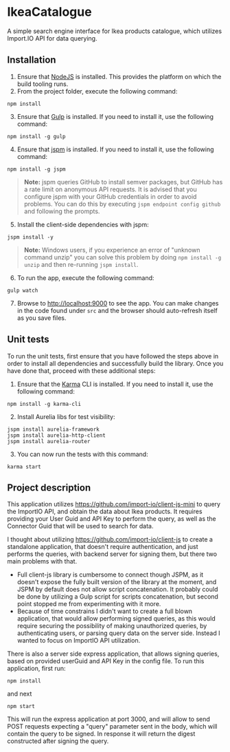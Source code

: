 # IkeaCatalogue #

A simple search engine interface for Ikea products catalogue, which utilizes Import.IO API for data querying.

## Installation ##

1. Ensure that [NodeJS](http://nodejs.org/) is installed. This provides the platform on which the build tooling runs.
2. From the project folder, execute the following command:

  ```shell
  npm install
  ```
3. Ensure that [Gulp](http://gulpjs.com/) is installed. If you need to install it, use the following command:

  ```shell
  npm install -g gulp
  ```
4. Ensure that [jspm](http://jspm.io/) is installed. If you need to install it, use the following command:

  ```shell
  npm install -g jspm
  ```
  > **Note:** jspm queries GitHub to install semver packages, but GitHub has a rate limit on anonymous API requests. It is advised that you configure jspm with your GitHub credentials in order to avoid problems. You can do this by executing `jspm endpoint config github` and following the prompts.
5. Install the client-side dependencies with jspm:

  ```shell
  jspm install -y
  ```
  >**Note:** Windows users, if you experience an error of "unknown command unzip" you can solve this problem by doing `npm install -g unzip` and then re-running `jspm install`.
6. To run the app, execute the following command:

  ```shell
  gulp watch
  ```
7. Browse to [http://localhost:9000](http://localhost:9000) to see the app. You can make changes in the code found under `src` and the browser should auto-refresh itself as you save files.

## Unit tests ##

To run the unit tests, first ensure that you have followed the steps above in order to install all dependencies and successfully build the library. Once you have done that, proceed with these additional steps:

1. Ensure that the [Karma](http://karma-runner.github.io/) CLI is installed. If you need to install it, use the following command:

  ```shell
  npm install -g karma-cli
  ```
2. Install Aurelia libs for test visibility:

```shell
jspm install aurelia-framework
jspm install aurelia-http-client
jspm install aurelia-router
```
3. You can now run the tests with this command:

  ```shell
  karma start
  ```

## Project description ##

This application utilizes https://github.com/import-io/client-js-mini to query the ImportIO API, and obtain the data about Ikea products. It requires providing your User Guid and API Key to perform the query, as well as the Connector Guid that will be used to search for data.

I thought about utilizing https://github.com/import-io/client-js to create a standalone application, that doesn't require authentication, and just performs the queries, with backend server for signing them, but there two main problems with that.
* Full client-js library is cumbersome to connect though JSPM, as it doesn't expose the fully built version of the library at the moment, and JSPM by default does not allow script concatenation. It probably could be done by utilizing a Gulp script for scripts concatenation, but second point stopped me from experimenting with it more.
* Because of time constrains I didn't want to create a full blown application, that would allow performing signed queries, as this would require securing the possibility of making unauthorized queries, by authenticating users, or parsing query data on the server side. Instead I wanted to focus on ImportIO API utilization.

There is also a server side express application, that allows signing queries, based on provided userGuid and API Key in the config file. To run this application, first run:

  ```shell
  npm install
  ```

and next

  ```shell
  npm start
  ```

This will run the express application at port 3000, and will allow to send POST requests expecting a "query" parameter sent in the body, which will contain the query to be signed. In response it will return the digest constructed after signing the query.
